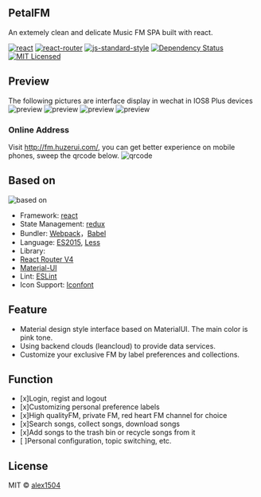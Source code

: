 ## PetalFM
An extemely clean and delicate Music FM SPA built with react.

[![react](https://img.shields.io/badge/react-v16.2.0-blue.svg?longCache=true)](https://facebook.github.io/react/)
[![react-router](https://img.shields.io/badge/react--router-v4.2.2-blue.svg?longCache=true)](https://reacttraining.com/react-router/)
[![js-standard-style](https://img.shields.io/badge/code%20style-standard-brightgreen.svg?style=flat)](http://standardjs.com/)
[![Dependency Status](https://david-dm.org/alex1504/PetalFM/status.svg)](https://david-dm.org/alex1504/PetalFM)
[![MIT Licensed](https://img.shields.io/badge/License-MIT-blue.svg?style=flat)](https://opensource.org/licenses/MIT)

## Preview
The following pictures are interface display in wechat in IOS8 Plus devices
![preview](https://github.com/alex1504/PetalFM/raw/master/media/preview_1.jpg)
![preview](https://github.com/alex1504/PetalFM/raw/master/media/preview_2.jpg)
![preview](https://github.com/alex1504/PetalFM/raw/master/media/preview_3.jpg)
![preview](https://github.com/alex1504/PetalFM/raw/master/media/preview_4.jpg)

### Online Address
Visit http://fm.huzerui.com/, you can get better experience on mobile phones, sweep the qrcode below.
![qrcode](https://github.com/alex1504/PetalFM/raw/master/media/qrcode.png)

## Based on
![based on](https://github.com/alex1504/PetalFM/raw/master/media/main-based-on.png)

-  Framework: [react](https://facebook.github.io/react/)
-  State Management: [redux](https://redux.js.org/)
-  Bundler: [Webpack](http://webpack.github.io/docs/)，[Babel](https://babeljs.io)
-  Language: [ES2015](https://babeljs.io/docs/learn-es2015/), [Less](http://lesscss.org/)
-  Library:
  - [React Router V4](https://reacttraining.com/react-router/)
  - [Material-UI](https://material-ui-next.com/)
- Lint: [ESLint](http://eslint.org/)
- Icon Support: [Iconfont](http://www.iconfont.cn)

## Feature
* Material design style interface  based on MaterialUI. The main color is pink tone.
* Using backend clouds (leancloud)  to provide data services.
* Customize your exclusive FM by label preferences and collections.

## Function

- [x]Login, regist and logout
- [x]Customizing personal preference labels
- [x]High qualityFM, private FM, red heart FM channel for choice
- [x]Search songs, collect songs, download songs
- [x]Add songs to the trash bin or recycle songs from it
- [ ]Personal configuration, topic switching, etc.

## License
MIT © [alex1504](https://github.com/alex1504)
